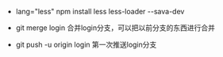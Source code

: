 - lang="less"
npm install less less-loader --sava-dev

- git merge login
合并login分支，可以把以前分支的东西进行合并

- git push -u origin login
第一次推送login分支
